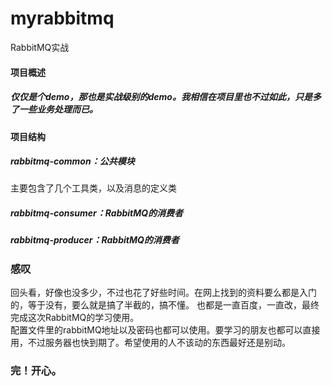 # myrabbitmq
RabbitMQ实战


#### 项目概述
##### 仅仅是个demo，那也是实战级别的demo。我相信在项目里也不过如此，只是多了一些业务处理而已。
#### 项目结构
##### rabbitmq-common：公共模块
主要包含了几个工具类，以及消息的定义类
##### rabbitmq-consumer：RabbitMQ的消费者
##### rabbitmq-producer：RabbitMQ的消费者

### 感叹
回头看，好像也没多少，不过也花了好些时间。在网上找到的资料要么都是入门的，等于没有，要么就是搞了半截的，搞不懂。
也都是一直百度，一直改，最终完成这次RabbitMQ的学习使用。</br>
配置文件里的rabbitMQ地址以及密码也都可以使用。要学习的朋友也都可以直接用，不过服务器也快到期了。希望使用的人不该动的东西最好还是别动。

### 完！开心。
